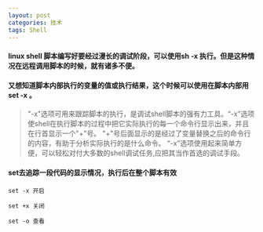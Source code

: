 ```yaml
---
layout: post
categories: 技术
tags: Shell   
---
```


#### linux shell 脚本编写好要经过漫长的调试阶段，可以使用sh -x 执行。但是这种情况在远程调用脚本的时候，就有诸多不便。

#### 又想知道脚本内部执行的变量的值或执行结果，这个时候可以使用在脚本内部用 set -x 。

> "-x"选项可用来跟踪脚本的执行，是调试shell脚本的强有力工具。“-x”选项使shell在执行脚本的过程中把它实际执行的每一个命令行显示出来，并且在行首显示一个"+"号。 "+"号后面显示的是经过了变量替换之后的命令行的内容，有助于分析实际执行的是什么命令。 “-x”选项使用起来简单方便，可以轻松对付大多数的shell调试任务,应把其当作首选的调试手段。



#### set去追踪一段代码的显示情况，执行后在整个脚本有效
	
	set -x 开启 
	
	set +x 关闭
	
	set -o 查看



